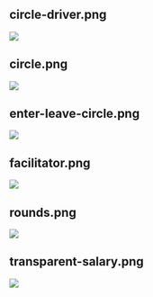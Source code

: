 ## circle-driver.png

![](/img/en/circle/circle-driver.png)

## circle.png

![](/img/en/circle/circle.png)

## enter-leave-circle.png

![](/img/en/circle/enter-leave-circle.png)

## facilitator.png

![](/img/en/circle/facilitator.png)

## rounds.png

![](/img/en/circle/rounds.png)

## transparent-salary.png

![](/img/en/circle/transparent-salary.png)

